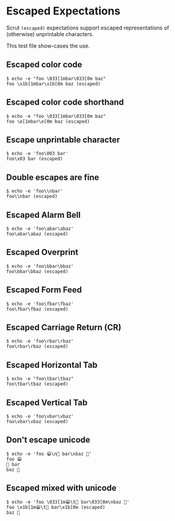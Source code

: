 # Escaped Expectations

Scrut `(escaped)` expectations support escaped representations of (otherwise) unprintable characters.

This test file show-cases the use.

## Escaped color code

```scrut
$ echo -e "foo \033[1mbar\033[0m baz"
foo \x1b[1mbar\x1b[0m baz (escaped)
```

## Escaped color code shorthand

```scrut
$ echo -e "foo \033[1mbar\033[0m baz"
foo \e[1mbar\e[0m baz (escaped)
```

## Escape unprintable character

```scrut
$ echo -e 'foo\003 bar'
foo\x03 bar (escaped)
```

## Double escapes are fine


```scrut
$ echo -e 'foo\\nbar'
foo\\nbar (escaped)
```

## Escaped Alarm Bell

```scrut
$ echo -e 'foo\abar\abaz'
foo\abar\abaz (escaped)
```

## Escaped Overprint

```scrut
$ echo -e 'foo\bbar\bbaz'
foo\bbar\bbaz (escaped)
```

## Escaped Form Feed

```scrut
$ echo -e 'foo\fbar\fbaz'
foo\fbar\fbaz (escaped)
```

## Escaped Carriage Return (CR)

```scrut
$ echo -e 'foo\rbar\rbaz'
foo\rbar\rbaz (escaped)
```

## Escaped Horizontal Tab

```scrut
$ echo -e "foo\tbar\tbaz"
foo\tbar\tbaz (escaped)
```

## Escaped Vertical Tab

```scrut
$ echo -e 'foo\vbar\vbaz'
foo\vbar\vbaz (escaped)
```

## Don't escape unicode

```scrut
$ echo -e 'foo 😁\n🦀 bar\nbaz 🤡'
foo 😁
🦀 bar
baz 🤡
```

## Escaped mixed with unicode

```scrut
$ echo -e 'foo \033[1m😁\t🦀 bar\033[0m\nbaz 🤡'
foo \x1b[1m😁\t🦀 bar\x1b[0m (escaped)
baz 🤡
```
